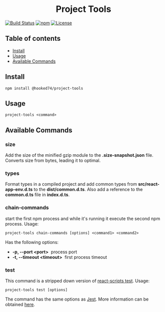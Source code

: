 <h1 align="center"><strong>Project Tools</strong></h1>

[![Build Status](https://travis-ci.org/Hooked74/project-tools.svg?branch=master)](https://travis-ci.org/Hooked74/project-tools)
[![npm](https://img.shields.io/npm/v/@hooked74/project-tools)](https://www.npmjs.com/package/@hooked74/project-tools)
[![License](https://img.shields.io/npm/l/@hooked74/project-tools)](https://github.com/Hooked74/project-tools/blob/master/LICENSE)

## Table of contents

<!--ts-->
   * [Install](#install)
   * [Usage](#usage)
   * [Available Commands](#available-commands)
<!--te-->

## Install

```
npm install @hooked74/project-tools
```

## Usage

```
project-tools <command>
```

## Available Commands

### **size**

Add the size of the minified gzip module to the **.size-snapshot.json** file. Converts size from bytes, leading it to optimal.

### **types**

Format types in a compiled project and add common types from **src/react-app-env.d.ts** to the **dist/common.d.ts**. Also add a reference to the **common.d.ts** file in **index.d.ts**.

### **chain-commands**

start the first npm process and while it's running it execute the second npm process. Usage:

```
project-tools chain-commands [options] <command1> <command2>
```

Has the following options:

- **-p, --port &lt;port&gt;** &nbsp;process port
- **-t, --timeout &lt;timeout&gt;** &nbsp;first process timeout

### **test**

This command is a stripped down version of [react-scripts test](https://github.com/facebook/create-react-app/tree/master/packages/react-scripts). Usage:

```
project-tools test [options]
```

The command has the same options as [Jest](https://jestjs.io/docs/en/cli). More information can be obtained [here](https://create-react-app.dev/docs/running-tests).
